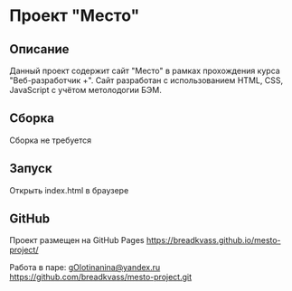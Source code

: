 # Проект "Место"
## Описание
Данный проект содержит сайт "Место" в рамках прохождения курса "Веб-разработчик +". Сайт разработан с использованием HTML, CSS, JavaScript с учётом метолодогии БЭМ.

## Сборка
Сборка не требуется

## Запуск
Открыть index.html в браузере

## GitHub
Проект размещен на GitHub Pages https://breadkvass.github.io/mesto-project/

Работа в паре: gOlotinanina@yandex.ru  https://github.com/breadkvass/mesto-project.git